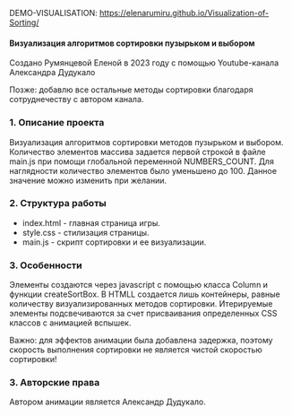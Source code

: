 DEMO-VISUALISATION: https://elenarumiru.github.io/Visualization-of-Sorting/

#### Визуализация алгоритмов сортировки пузырьком и выбором
Создано Румянцевой Еленой в 2023 году
с помощью Youtube-канала Александра Дудукало

Позже: добавлю все остальные методы сортировки благодаря сотруднечеству с автором канала.

### 1. Описание проекта
Визуализация алгоритмов сортировки методов пузырьком и выбором.
Количество элементов массива задается первой строкой в файле main.js при помощи глобальной переменной NUMBERS_COUNT. 
Для наглядности количество элементов было уменьшено до 100.
Данное значение можно изменить при желании.

### 2. Структура работы
- index.html - главная страница игры.
- style.css - стилизация страницы.
- main.js - скрипт сортировки и ее визуализации.


### 3. Особенности
Элементы создаются через javascript  c помощью класса Column и функции createSortBox.
В HTMLL создается лишь контейнеры, равные количеству визуализированных методов сортировки.
Итерируемые элементы подсвечиваются за счет присваивания определенных CSS классов с анимацией вспышек.

Важно: для эффектов анимации была добавлена задержка, поэтому скорость выполнения сортировки не является чистой скоростью сортировки!

### 3. Авторские права
Автором анимации является Александр Дудукало.
